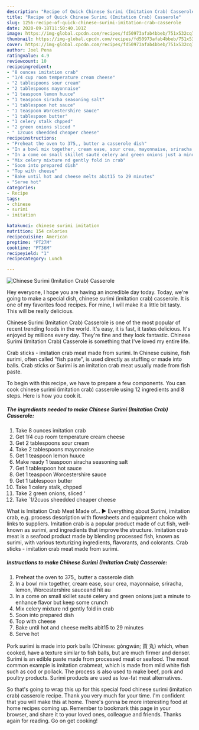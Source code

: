 ```yaml
---
description: "Recipe of Quick Chinese Surimi (Imitation Crab) Casserole"
title: "Recipe of Quick Chinese Surimi (Imitation Crab) Casserole"
slug: 1256-recipe-of-quick-chinese-surimi-imitation-crab-casserole
date: 2020-09-18T11:50:40.101Z
image: https://img-global.cpcdn.com/recipes/fd50973afab4bbeb/751x532cq70/chinese-surimi-imitation-crab-casserole-recipe-main-photo.jpg
thumbnail: https://img-global.cpcdn.com/recipes/fd50973afab4bbeb/751x532cq70/chinese-surimi-imitation-crab-casserole-recipe-main-photo.jpg
cover: https://img-global.cpcdn.com/recipes/fd50973afab4bbeb/751x532cq70/chinese-surimi-imitation-crab-casserole-recipe-main-photo.jpg
author: Joel Pena
ratingvalue: 4.9
reviewcount: 10
recipeingredient:
- "8 ounces imitation crab"
- "1/4 cup room temperature cream cheese"
- "2 tablespoons sour cream"
- "2 tablespoons mayonnaise"
- "1 teaspoon lemon huuce"
- "1 teaspoon siracha seasoning salt"
- "1 tablespoon hot sauce"
- "1 teaspoon Worcestershire sauce"
- "1 tablespoon butter"
- "1 celery stalk chpped"
- "2 green onions sliced "
- " 12cuos sheedded cheaper cheese"
recipeinstructions:
- "Preheat the oven to 375,, butter a casserole dish"
- "In a bowl mix together, cream ease, sour crea, mayonnaise, sriracha, lemon, Worcestershire sauceand hit au"
- "In a come on small skillet sauté celery and green onions just a minute to enhance flavor but keep some crunch"
- "Mix celery mixture nd gently fold in crab"
- "Soon into prepared dish"
- "Top with cheese"
- "Bake until hot and cheese melts abit15 to 29 minutes"
- "Serve hot"
categories:
- Recipe
tags:
- chinese
- surimi
- imitation

katakunci: chinese surimi imitation 
nutrition: 154 calories
recipecuisine: American
preptime: "PT27M"
cooktime: "PT36M"
recipeyield: "1"
recipecategory: Lunch

---
```



![Chinese Surimi (Imitation Crab) Casserole](https://img-global.cpcdn.com/recipes/fd50973afab4bbeb/751x532cq70/chinese-surimi-imitation-crab-casserole-recipe-main-photo.jpg)

Hey everyone, I hope you are having an incredible day today. Today, we're going to make a special dish, chinese surimi (imitation crab) casserole. It is one of my favorites food recipes. For mine, I will make it a little bit tasty. This will be really delicious.

Chinese Surimi (Imitation Crab) Casserole is one of the most popular of recent trending foods in the world. It's easy, it is fast, it tastes delicious. It's enjoyed by millions every day. They're fine and they look fantastic. Chinese Surimi (Imitation Crab) Casserole is something that I've loved my entire life.

Crab sticks - imitation crab meat made from surimi. In Chinese cuisine, fish surimi, often called &#34;fish paste&#34;, is used directly as stuffing or made into balls. Crab sticks or Surimi is an imitation crab meat usually made from fish paste.


To begin with this recipe, we have to prepare a few components. You can cook chinese surimi (imitation crab) casserole using 12 ingredients and 8 steps. Here is how you cook it.

<!--inarticleads1-->

##### The ingredients needed to make Chinese Surimi (Imitation Crab) Casserole:

1. Take 8 ounces imitation crab
1. Get 1/4 cup room temperature cream cheese
1. Get 2 tablespoons sour cream
1. Take 2 tablespoons mayonnaise
1. Get 1 teaspoon lemon huuce
1. Make ready 1 teaspoon siracha seasoning salt
1. Get 1 tablespoon hot sauce
1. Get 1 teaspoon Worcestershire sauce
1. Get 1 tablespoon butter
1. Take 1 celery stalk, chpped
1. Take 2 green onions, sliced ‘
1. Take  `1/2cuos sheedded cheaper cheese


What is Imitation Crab Meat Made of… ► Everything about Surimi, imitation crab, e.g. process description with flowsheets and equipment choice with links to suppliers. Imitation crab is a popular product made of cut fish, well-known as surimi, and ingredients that improve the structure. Imitation crab meat is a seafood product made by blending processed fish, known as surimi, with various texturizing ingredients, flavorants, and colorants. Crab sticks - imitation crab meat made from surimi. 

<!--inarticleads2-->

##### Instructions to make Chinese Surimi (Imitation Crab) Casserole:

1. Preheat the oven to 375,, butter a casserole dish
1. In a bowl mix together, cream ease, sour crea, mayonnaise, sriracha, lemon, Worcestershire sauceand hit au
1. In a come on small skillet sauté celery and green onions just a minute to enhance flavor but keep some crunch
1. Mix celery mixture nd gently fold in crab
1. Soon into prepared dish
1. Top with cheese
1. Bake until hot and cheese melts abit15 to 29 minutes
1. Serve hot


Pork surimi is made into pork balls (Chinese: gòngwán; 貢 丸) which, when cooked, have a texture similar to fish balls, but are much firmer and denser. Surimi is an edible paste made from processed meat or seafood. The most common example is imitation crabmeat, which is made from mild white fish such as cod or pollack. The process is also used to make beef, pork and poultry products. Surimi products are used as low-fat meat alternatives. 

So that's going to wrap this up for this special food chinese surimi (imitation crab) casserole recipe. Thank you very much for your time. I'm confident that you will make this at home. There's gonna be more interesting food at home recipes coming up. Remember to bookmark this page in your browser, and share it to your loved ones, colleague and friends. Thanks again for reading. Go on get cooking!
